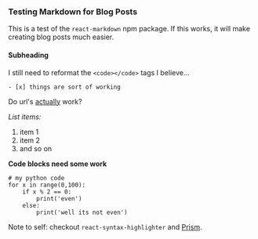 ### Testing Markdown for Blog Posts
This is a test of the `react-markdown` npm package. If this works, it will make creating blog posts much easier.

#### Subheading
I still need to reformat the `<code></code>` tags I believe...

    - [x] things are sort of working

Do url's [actually](https://aidandraper.com) work?

*List items:*
1. item 1
2. item 2
3. and so on

**Code blocks need some work**
```{python}
# my python code
for x in range(0,100):
    if x % 2 == 0:
        print('even')
    else:
        print('well its not even')
```
Note to self: checkout `react-syntax-highlighter` and [Prism](https://prismjs.com).
